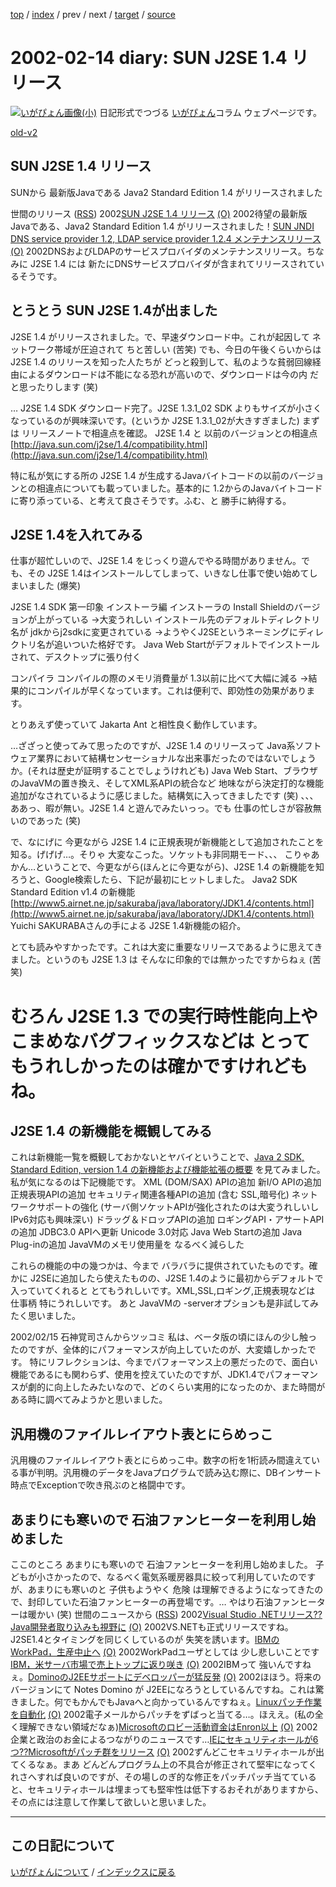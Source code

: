 [top](https://igapyon.github.io/diary/) 
 / [index](https://igapyon.github.io/diary/2002/index.html) 
 / prev 
 / next 
 / [target](https://igapyon.github.io/diary/2002/ig020214.html) 
 / [source](https://github.com/igapyon/diary/blob/gh-pages/2002/ig020214.html.src.md) 

2002-02-14 diary: SUN J2SE 1.4 リリース
=====================================================================================================
[![いがぴょん画像(小)](https://igapyon.github.io/diary/images/iga200306s.jpg "いがぴょん")](https://igapyon.github.io/diary/memo/memoigapyon.html) 日記形式でつづる [いがぴょん](https://igapyon.github.io/diary/memo/memoigapyon.html)コラム ウェブページです。

[old-v2](ig020214-orig.html)

## SUN J2SE 1.4 リリース

SUNから 最新版Javaである Java2 Standard Edition 1.4 がリリースされました




 


世間のリリース ([RSS](ig020214-release.xml)) 2002[SUN J2SE 1.4 リリース](http://java.sun.com/j2se/1.4/ja/download.html) [(O)](http://java.sun.com/j2se/1.4/ja/download.html) 2002待望の最新版Javaである、Java2 Standard Edition 1.4 がリリースされました！[SUN JNDI DNS service provider 1.2, LDAP service provider 1.2.4  メンテナンスリリース](http://java.sun.com/products/jndi/) [(O)](http://java.sun.com/products/jndi/) 2002DNSおよびLDAPのサービスプロバイダのメンテナンスリリース。ちなみに J2SE 1.4 には 新たにDNSサービスプロバイダが含まれてリリースされているそうです。

## とうとう SUN J2SE 1.4が出ました


J2SE 1.4 がリリースされました。で、早速ダウンロード中。これが起因して ネットワーク帯域が圧迫されて
ちと苦しい (苦笑)
でも、今日の午後くらいからは J2SE 1.4 のリリースを知った人たちが どっと殺到して、私のような貧弱回線経由によるダウンロードは不能になる恐れが高いので、ダウンロードは今の内
だと思ったりします (笑)

… J2SE 1.4 SDK ダウンロード完了。J2SE 1.3.1_02 SDK よりもサイズが小さくなっているのが興味深いです。(というか J2SE 1.3.1_02が大きすぎました)
まずは リリースノートで相違点を確認。
J2SE 1.4 と 以前のバージョンとの相違点
  [http://java.sun.com/j2se/1.4/compatibility.html](http://java.sun.com/j2se/1.4/compatibility.html)


特に私が気にする所の J2SE 1.4 が生成するJavaバイトコードの以前のバージョンとの相違点についても載っていました。基本的に
1.2からのJavaバイトコードに寄り添っている、と考えて良さそうです。ふむ、と
勝手に納得する。

## J2SE 1.4を入れてみる


仕事が超忙しいので、J2SE 1.4 をじっくり遊んでやる時間がありません。でも、その
J2SE 1.4はインストールしてしまって、いきなし仕事で使い始めてしまいました
(爆笑)

J2SE 1.4 SDK 第一印象
インストーラ編
  インストーラの Install Shieldのバージョンが上がっている
    →大変うれしい
    インストール先のデフォルトディレクトリ名が jdkからj2sdkに変更されている
    →ようやくJ2SEというネーミングにディレクトリ名が追いついた格好です。
    Java Web Startがデフォルトでインストールされて、デスクトップに張り付く
  
  コンパイラ
  コンパイルの際のメモリ消費量が 1.3以前に比べて大幅に減る
    →結果的にコンパイルが早くなっています。これは便利で、即効性の効果があります。
  
  とりあえず使っていて
  Jakarta Ant と相性良く動作しています。
  


…ざざっと使ってみて思ったのですが、J2SE 1.4 のリリースって Java系ソフトウェア業界において結構センセーショナルな出来事だったのではないでしょうか。(それは歴史が証明することでしょうけれども)
Java Web Start、ブラウザのJavaVMの置き換え、そしてXML系APIの統合など 地味ながら決定打的な機能追加がなされているように感じました。結構気に入ってきましたです
(笑)
、、、ああっ、暇が無い。J2SE 1.4 と遊んでみたいっっ。でも 仕事の忙しさが容赦無いのであった
(笑)

で、なにげに 今更ながら J2SE 1.4 に正規表現が新機能として追加されたことを知る。げげげ…。そりゃ
大変なこった。ソケットも非同期モード、、、
こりゃあかん…ということで、今更ながら(ほんとに今更ながら)、J2SE 1.4 の新機能を知ろうと、Google検索したら、下記が最初にヒットしました。
Java2 SDK Standard Edition v1.4 の新機能
  [http://www5.airnet.ne.jp/sakuraba/java/laboratory/JDK1.4/contents.html](http://www5.airnet.ne.jp/sakuraba/java/laboratory/JDK1.4/contents.html)
  Yuichi SAKURABAさんの手による J2SE 1.4新機能の紹介。


とても読みやすかったです。これは大変に重要なリリースであるように思えてきました。というのも
J2SE 1.3 は そんなに印象的では無かったですからねぇ (苦笑) 
# むろん J2SE 1.3 での実行時性能向上や こまめなバグフィックスなどは とってもうれしかったのは確かですけれどもね。

## J2SE 1.4 の新機能を概観してみる


これは新機能一覧を概観しておかないとヤバイということで、[Java 2 SDK, Standard Edition, version 1.4 の新機能および機能拡張の概要](http://java.sun.com/j2se/1.4/ja/docs/ja/relnotes/features.html) を見てみました。私が気になるのは下記機能です。
XML (DOM/SAX) APIの追加
  新I/O APIの追加
  正規表現APIの追加
  セキュリティ関連各種APIの追加 (含む SSL,暗号化)
  ネットワークサポートの強化 (サーバ側ソケットAPIが強化されたのは大変うれしいし
  IPv6対応も興味深い)
  ドラッグ＆ドロップAPIの追加
  ロギングAPI・アサートAPIの追加
  JDBC3.0 APIへ更新
  Unicode 3.0対応
  Java Web Startの追加
  Java Plug-inの追加
  JavaVMのメモリ使用量を なるべく減らした


これらの機能の中の幾つかは、今まで バラバラに提供されていたものです。確かに
J2SEに追加したら使えたものの、J2SE 1.4のように最初からデフォルトで入っていてくれると
とてもうれしいです。XML,SSL,ロギング,正規表現などは 仕事柄 特にうれしいです。
あと JavaVMの -serverオプションも是非試してみたく思いました。

2002/02/15 石神覚司さんからツッコミ
私は、ベータ版の頃にほんの少し触ったのですが、全体的にパフォーマンスが向上していたのが、大変嬉しかったです。
特にリフレクションは、今までパフォーマンス上の悪だったので、面白い機能であるにも関わらず、使用を控えていたのですが、JDK1.4でパフォーマンスが劇的に向上したみたいなので、どのくらい実用的になったのか、また時間がある時に調べてみようかと思いました。

## 汎用機のファイルレイアウト表とにらめっこ


汎用機のファイルレイアウト表とにらめっこ中。数字の桁を1桁読み間違えている事が判明。汎用機のデータをJavaプログラムで読み込む際に、DBインサート時点でExceptionで吹き飛ぶのと格闘中です。

## あまりにも寒いので 石油ファンヒーターを利用し始めました


ここのところ あまりにも寒いので 石油ファンヒーターを利用し始めました。
子どもが小さかったので、なるべく電気系暖房器具に絞って利用していたのですが、あまりにも寒いのと
子供もようやく 危険 は理解できるようになってきたので、封印していた石油ファンヒーターの再登場です。…
やはり石油ファンヒーターは暖かい (笑)
世間のニュースから ([RSS](ig020214-news.xml)) 2002[Visual Studio .NETリリース??Java開発者取り込みも視野に](http://www.zdnet.co.jp/news/0202/14/b_0213_01.html) [(O)](http://www.zdnet.co.jp/news/0202/14/b_0213_01.html) 2002VS.NETも正式リリースですね。J2SE1.4とタイミングを同じくしているのが 失笑を誘います。[IBMのWorkPad，生産中止へ](http://www.zdnet.co.jp/news/0202/14/b_0213_04.html) [(O)](http://www.zdnet.co.jp/news/0202/14/b_0213_04.html) 2002WorkPadユーザとしては 少し悲しいことです[IBM，米サーバ市場で売上トップに返り咲き](http://www.zdnet.co.jp/news/0202/13/b_0212_02.html) [(O)](http://www.zdnet.co.jp/news/0202/13/b_0212_02.html) 2002IBMって 強いんですねぇ。[DominoのJ2EEサポートにデベロッパーが猛反発](http://www.zdnet.co.jp/enterprise/0202/01/02020103.html) [(O)](http://www.zdnet.co.jp/enterprise/0202/01/02020103.html) 2002ほほう。将来のバージョンにて Notes Domino が J2EEになろうとしているんですね。これは驚きました。何でもかんでもJavaへと向かっているんですねぇ。[Linuxパッチ作業を自動化](http://www.zdnet.co.jp/news/0202/13/b_0212_08.html) [(O)](http://www.zdnet.co.jp/news/0202/13/b_0212_08.html) 2002電子メールからパッチをずばっと当てる…。ほええ。(私の全く理解できない領域だなぁ)[Microsoftのロビー活動資金はEnron以上](http://www.zdnet.co.jp/news/0202/13/b_0212_17.html) [(O)](http://www.zdnet.co.jp/news/0202/13/b_0212_17.html) 2002企業と政治のお金によるつながりのニュースです…[IEにセキュリティホールが6つ??Microsoftがパッチ群をリリース](http://www.zdnet.co.jp/news/0202/13/b_0212_05.html) [(O)](http://www.zdnet.co.jp/news/0202/13/b_0212_05.html) 2002ずんどこセキュリティホールが出てくるなぁ。まあ どんどんプログラム上の不具合が修正されて堅牢になってくれさへすれば良いのですが、その場しのぎ的な修正をパッチパッチ当てていると、セキュリティホールは埋まっても堅牢性は低下するおそれがありますから、その点には注意して作業して欲しいと思いました。


----------------------------------------------------------------------------------------------------

## この日記について
[いがぴょんについて](https://igapyon.github.io/diary/memo/memoigapyon.html) / [インデックスに戻る](https://igapyon.github.io/diary/idxall.html)
